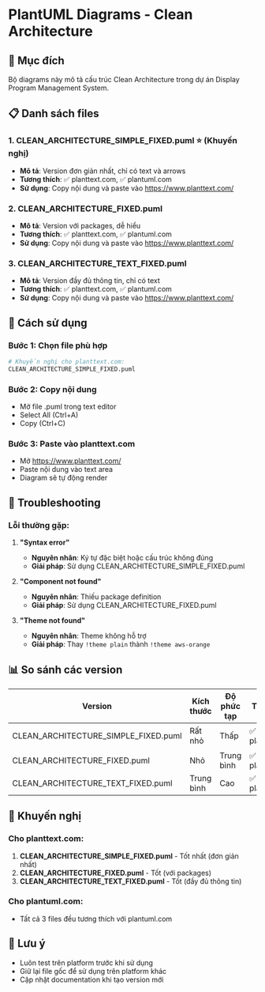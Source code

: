 # PlantUML Diagrams - Clean Architecture

## 🎯 Mục đích

Bộ diagrams này mô tả cấu trúc Clean Architecture trong dự án Display Program Management System.

## 📋 Danh sách files

### 1. **CLEAN_ARCHITECTURE_SIMPLE_FIXED.puml** ⭐ (Khuyến nghị)
- **Mô tả**: Version đơn giản nhất, chỉ có text và arrows
- **Tương thích**: ✅ planttext.com, ✅ plantuml.com
- **Sử dụng**: Copy nội dung và paste vào https://www.planttext.com/

### 2. **CLEAN_ARCHITECTURE_FIXED.puml**
- **Mô tả**: Version với packages, dễ hiểu
- **Tương thích**: ✅ planttext.com, ✅ plantuml.com
- **Sử dụng**: Copy nội dung và paste vào https://www.planttext.com/

### 3. **CLEAN_ARCHITECTURE_TEXT_FIXED.puml**
- **Mô tả**: Version đầy đủ thông tin, chỉ có text
- **Tương thích**: ✅ planttext.com, ✅ plantuml.com
- **Sử dụng**: Copy nội dung và paste vào https://www.planttext.com/

## 🚀 Cách sử dụng

### Bước 1: Chọn file phù hợp
```bash
# Khuyến nghị cho planttext.com:
CLEAN_ARCHITECTURE_SIMPLE_FIXED.puml
```

### Bước 2: Copy nội dung
- Mở file .puml trong text editor
- Select All (Ctrl+A)
- Copy (Ctrl+C)

### Bước 3: Paste vào planttext.com
- Mở https://www.planttext.com/
- Paste nội dung vào text area
- Diagram sẽ tự động render

## 🔧 Troubleshooting

### Lỗi thường gặp:

1. **"Syntax error"**
   - **Nguyên nhân**: Ký tự đặc biệt hoặc cấu trúc không đúng
   - **Giải pháp**: Sử dụng CLEAN_ARCHITECTURE_SIMPLE_FIXED.puml

2. **"Component not found"**
   - **Nguyên nhân**: Thiếu package definition
   - **Giải pháp**: Sử dụng CLEAN_ARCHITECTURE_FIXED.puml

3. **"Theme not found"**
   - **Nguyên nhân**: Theme không hỗ trợ
   - **Giải pháp**: Thay `!theme plain` thành `!theme aws-orange`

## 📊 So sánh các version

| Version | Kích thước | Độ phức tạp | Tương thích | Khuyến nghị |
|---------|------------|-------------|-------------|-------------|
| CLEAN_ARCHITECTURE_SIMPLE_FIXED.puml | Rất nhỏ | Thấp | ✅ planttext.com | ⭐ Tốt nhất |
| CLEAN_ARCHITECTURE_FIXED.puml | Nhỏ | Trung bình | ✅ planttext.com | ✅ Tốt |
| CLEAN_ARCHITECTURE_TEXT_FIXED.puml | Trung bình | Cao | ✅ planttext.com | ✅ Tốt |

## 🎯 Khuyến nghị

### Cho planttext.com:
1. **CLEAN_ARCHITECTURE_SIMPLE_FIXED.puml** - Tốt nhất (đơn giản nhất)
2. **CLEAN_ARCHITECTURE_FIXED.puml** - Tốt (với packages)
3. **CLEAN_ARCHITECTURE_TEXT_FIXED.puml** - Tốt (đầy đủ thông tin)

### Cho plantuml.com:
- Tất cả 3 files đều tương thích với plantuml.com

## 📝 Lưu ý

- Luôn test trên platform trước khi sử dụng
- Giữ lại file gốc để sử dụng trên platform khác
- Cập nhật documentation khi tạo version mới
